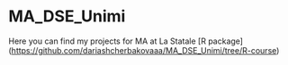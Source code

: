 # MA_DSE_Unimi
Here you can find my projects for MA at La Statale
[R package] (https://github.com/dariashcherbakovaaa/MA_DSE_Unimi/tree/R-course)
